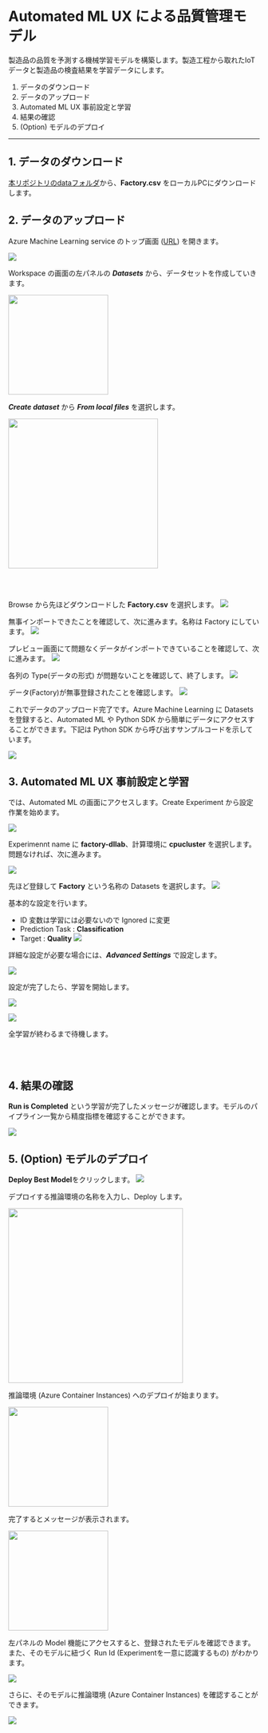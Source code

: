 # Automated ML UX による品質管理モデル

製造品の品質を予測する機械学習モデルを構築します。製造工程から取れたIoTデータと製造品の検査結果を学習データにします。

1. データのダウンロード
2. データのアップロード
3. Automated ML UX 事前設定と学習
4. 結果の確認
5. (Option) モデルのデプロイ

---

## 1. データのダウンロード
[本リポジトリのdataフォルダ](https://github.com/konabuta/DataExplore-Workshop/tree/master/Sample/data)から、**Factory.csv** をローカルPCにダウンロードします。<br/>


## 2. データのアップロード
Azure Machine Learning service のトップ画面 ([URL](https://ml.azure.com/workspaceportal/)) を開きます。 

<img src="../docs/images/aml-top.png">

Workspace の画面の左パネルの **_Datasets_** から、データセットを作成していきます。

<img src="../docs/images/aml-datasets.png" width=200>

<br/>

**_Create dataset_** から **_From local files_** を選択します。

<img src="../docs/images/aml-datasets-from-local.png" width=300>

<br/><br/>

Browse から先ほどダウンロードした **Factory.csv** を選択します。
<img src="../docs/images/aml-datasets-browse.png"><br/>


無事インポートできたことを確認して、次に進みます。名称は Factory にしています。
<img src="../docs/images/aml-datasets-browsed.png"><br/>

プレビュー画面にて問題なくデータがインポートできていることを確認して、次に進みます。
<img src="../docs/images/aml-datasets-preview.png"><br/>

各列の Type(データの形式) が問題ないことを確認して、終了します。
<img src="../docs/images/aml-datasets-schema.png"><br/>

データ(Factory)が無事登録されたことを確認します。
<img src="../docs/images/aml-datasets-registered.png"><br/>

これでデータのアップロード完了です。Azure Machine Learning に Datasets を登録すると、Automated ML や Python SDK から簡単にデータにアクセスすることができます。下記は Python SDK から呼び出すサンプルコードを示しています。

<img src="../docs/images/aml-datasets-sample-usage.png"><br/>


## 3. Automated ML UX 事前設定と学習
では、Automated ML の画面にアクセスします。Create Experiment から設定作業を始めます。

<img src="../docs/images/aml-automl-top.png"><br/>

Experimennt name に **factory-dllab**、計算環境に **cpucluster** を選択します。問題なければ、次に進みます。

<img src="../docs/images/aml-automl-name-compute.png"><br/>

先ほど登録して **Factory** という名称の Datasets を選択します。
<img src="../docs/images/aml-automl-select-datasets.png"><br/>

基本的な設定を行います。
- ID 変数は学習には必要ないので Ignored に変更
- Prediction Task : **Classification**
- Target : **Quality**
<img src="../docs/images/aml-automl-settings.png"><br/>

詳細な設定が必要な場合には、**_Advanced Settings_** で設定します。

<img src="../docs/images/aml-automl-settings-advanced.png"><br/>

設定が完了したら、学習を開始します。

<img src="../docs/images/aml-automl-start-train.png"><br/>

<img src="../docs/images/aml-automl-starting-train.png"><br/>


全学習が終わるまで待機します。

<br/><br/>

## 4. 結果の確認

**Run is Completed** という学習が完了したメッセージが確認します。モデルのパイプライン一覧から精度指標を確認することができます。

<img src="../docs/images/aml-automl-complete.gif"><br/>


## 5. (Option) モデルのデプロイ

**Deploy Best Model**をクリックします。
<img src="../docs/images/aml-automl-start-deploy.png"><br/>

デプロイする推論環境の名称を入力し、Deploy します。

<img src="../docs/images/aml-automl-deploy-model.png" width=350><br/>

推論環境 (Azure Container Instances) へのデプロイが始まります。

<img src="../docs/images/aml-automl-deploy-started.png" width=200>

完了するとメッセージが表示されます。

<img src="../docs/images/aml-automl-deploy-finished.png" width=200><br/>

左パネルの Model 機能にアクセスすると、登録されたモデルを確認できます。また、そのモデルに紐づく Run Id (Experimentを一意に認識するもの) がわかります。

<img src="../docs/images/aml-automl-deployed-model.gif"><br/>

さらに、そのモデルに推論環境 (Azure Container Instances) を確認することができます。

<img src="../docs/images/aml-automl-model-aci.gif"><br/>
